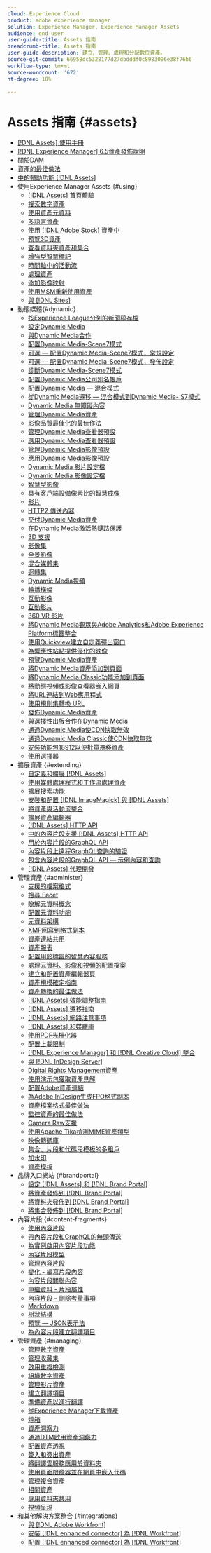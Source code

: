 ```yaml
---
cloud: Experience Cloud
product: adobe experience manager
solution: Experience Manager, Experience Manager Assets
audience: end-user
user-guide-title: Assets 指南
breadcrumb-title: Assets 指南
user-guide-description: 建立、管理、處理和分配數位資產。
source-git-commit: 66958dc5328177d27dbdddf0c8983096e38f76b6
workflow-type: tm+mt
source-wordcount: '672'
ht-degree: 18%

---
```



# Assets 指南 {#assets}

+ [[!DNL Assets] 使用手冊](home.md)
+ [[!DNL Experience Manager] 6.5資產發佈說明](https://experienceleague.adobe.com/docs/experience-manager-65/release-notes/assets.html)
+ [關於DAM](assets.md)
+ [資產的最佳做法](best-practices-for-assets.md)
+ [中的輔助功能 [!DNL Assets]](accessibility.md)
+ 使用Experience Manager Assets {#using}
   + [[!DNL Assets] 首頁體驗](assets-home-page.md)
   + [搜索數字資產](search-assets.md)
   + [使用資產元資料](metadata.md)
   + [多語言資產](multilingual-assets.md)
   + [使用 [!DNL Adobe Stock] 資產中](aem-assets-adobe-stock.md)
   + [預覽3D資產](previewing-3d-assets.md)
   + [查看資料夾資產和集合](bulk-approval.md)
   + [增強型智慧標記](enhanced-smart-tags.md)
   + [時間軸中的活動流](activity-stream.md)
   + [處理資產](assets-workflow.md)
   + [添加影像映射](image-maps.md)
   + [使用MSM重新使用資產](reuse-assets-using-msm.md)
   + [與 [!DNL Sites]](use-assets-across-connected-assets-instances.md)
+ 動態媒體{#dynamic}
   + [按Experience League分列的新聞稿存檔](dynamic-media-newsletter.md)
   + [設定Dynamic Media](administering-dynamic-media.md)
   + [與Dynamic Media合作](dynamic-media.md)
   + [配置Dynamic Media-Scene7模式](config-dms7.md)
   + [可選 — 配置Dynamic Media-Scene7模式，常規設定](dm-general-settings.md)
   + [可選 — 配置Dynamic Media-Scene7模式，發佈設定](dm-publish-settings.md)
   + [診斷Dynamic Media-Scene7模式](troubleshoot-dms7.md)
   + [配置Dynamic Media公司別名帳戶](dm-alias-account.md)
   + [配置Dynamic Media — 混合模式](config-dynamic.md)
   + [從Dynamic Media遷移 — 混合模式到Dynamic Media- S7模式](migrate-from-hybrid-to-dms7.md)
   + [Dynamic Media 無障礙內容](accessibility-dm.md)
   + [管理Dynamic Media資產](managing-assets.md)
   + [影像品質最佳化的最佳作法](best-practices-for-optimizing-the-quality-of-your-images.md)
   + [管理Dynamic Media查看器預設](managing-viewer-presets.md)
   + [應用Dynamic Media查看器預設](viewer-presets.md)
   + [管理Dynamic Media影像預設](managing-image-presets.md)
   + [應用Dynamic Media影像預設](image-presets.md)
   + [Dynamic Media 影片設定檔](video-profiles.md)
   + [Dynamic Media 影像設定檔](image-profiles.md)
   + [智慧型影像](imaging-faq.md)
   + [具有客戶端設備像素比的智慧成像](client-side-dpr.md)
   + [影片](s7-video.md)
   + [HTTP2 傳送內容](http2.md)
   + [交付Dynamic Media資產](delivering-dynamic-media-assets.md)
   + [在Dynamic Media激活熱鏈路保護](hotlink-protection.md)
   + [3D 支援](/help/assets/assets-3d.md)
   + [影像集](image-sets.md)
   + [全景影像](panoramic-images.md)
   + [混合媒體集](mixed-media-sets.md)
   + [迴轉集](spin-sets.md)
   + [Dynamic Media視頻](video.md)
   + [輪播橫幅](carousel-banners.md)
   + [互動影像](interactive-images.md)
   + [互動影片](interactive-videos.md)
   + [360 VR 影片](/help/assets/360-video.md)
   + [將Dynamic Media觀眾與Adobe Analytics和Adobe Experience Platform標籤整合](/help/assets/tags.md)
   + [使用Quickview建立自定義彈出窗口](custom-pop-ups.md)
   + [為響應性站點提供優化的映像](responsive-site.md)
   + [預覽Dynamic Media資產](previewing-assets.md)
   + [將Dynamic Media資產添加到頁面](adding-dynamic-media-assets-to-pages.md)
   + [將Dynamic Media Classic功能添加到頁面](scene7.md)
   + [將動態視頻或影像查看器嵌入網頁](embed-code.md)
   + [將URL連結到Web應用程式](linking-urls-to-yourwebapplication.md)
   + [使用規則集轉換 URL](using-rulesets-to-transform-urls.md)
   + [發佈Dynamic Media資產](publishing-dynamicmedia-assets.md)
   + [與選擇性出版合作在Dynamic Media](selective-publishing.md)
   + [通過Dynamic Media使CDN快取無效](invalidate-cdn-cache-dynamic-media.md)
   + [通過Dynamic Media Classic使CDN快取無效](invalidate-cdn-cache-dm-classic.md)
   + [安裝功能包18912以便批量遷移資產](bulk-ingest-migrate.md)
   + [使用選擇器](working-with-selectors.md)
+ 擴展資產 {#extending}
   + [自定義和擴展 [!DNL Assets]](extending-assets.md)
   + [使用媒體處理程式和工作流處理資產](media-handlers.md)
   + [擴展搜索功能](searchx.md)
   + [安裝和配置 [!DNL ImageMagick] 與 [!DNL Assets]](best-practices-for-imagemagick.md)
   + [將資產與活動流整合](extending-activity-stream.md)
   + [擴展資產編輯器](asseteditorx.md)
   + [[!DNL Assets] HTTP API](mac-api-assets.md)
   + [中的內容片段支援 [!DNL Assets] HTTP API](assets-api-content-fragments.md)
   + [用於內容片段的GraphQL API](content-fragments/graphql-api-content-fragments.md)
   + [內容片段上遠程GraphQL查詢的驗證](content-fragments/graphql-authentication-content-fragments.md)
   + [包含內容片段的GraphQL API — 示例內容和查詢](/help/assets/content-fragments/content-fragments-graphql-samples.md)
   + [[!DNL Assets] 代理開發](proxy.md)
+ 管理資產 {#administer}
   + [支援的檔案格式](assets-formats.md)
   + [搜尋 Facet](search-facets.md)
   + [瞭解元資料概念](metadata-concepts.md)
   + [配置元資料功能](metadata-config.md)
   + [元資料架構](metadata-schemas.md)
   + [XMP回寫到格式副本](xmp-writeback.md)
   + [資產連結共用](link-sharing.md)
   + [資產報表](asset-reports.md)
   + [配置用於標籤的智慧內容服務](config-smart-tagging.md)
   + [處理元資料、影像和視頻的配置檔案](processing-profiles.md)
   + [建立和配置資產編輯器頁](assets-finder-editor.md)
   + [資產規模確定指南](assets-sizing-guide.md)
   + [資產轉換的最佳做法](best-practices-for-translating-assets-efficiently.md)
   + [[!DNL Assets] 效能調整指南](performance-tuning-guidelines.md)
   + [[!DNL Assets] 遷移指南](assets-migration-guide.md)
   + [[!DNL Assets] 網路注意事項](assets-network-considerations.md)
   + [[!DNL Assets] 和媒體庫](medialibrary.md)
   + [使用PDF光柵化器](aem-pdf-rasterizer.md)
   + [配置上載限制](configuring-asset-upload-restrictions.md)
   + [[!DNL Experience Manager] 和 [!DNL Creative Cloud] 整合](aem-cc-integration-best-practices.md)
   + [與 [!DNL InDesign Server]](indesign.md)
   + [Digital Rights Management資產](drm.md)
   + [使用演示包獲取資產見解](use-demo-package-for-asset-insights.md)
   + [配置Adobe資產連結](configure-asset-link.md)
   + [為Adobe InDesign生成FPO格式副本](configure-fpo-renditions.md)
   + [資產檔案格式最佳做法](assets-file-format-best-practices.md)
   + [監控資產的最佳做法](assets-monitoring-best-practices.md)
   + [Camera Raw支援](camera-raw.md)
   + [使用Apache Tika檢測MIME資產類型](detect-asset-mime-type-with-tika.md)
   + [映像轉碼庫](imaging-transcoding-library.md)
   + [集合、片段和代碼段模板的多租戶](multi-tenancy.md)
   + [加水印](watermarking.md)
   + [資產模板](asset-templates.md)
+ 品牌入口網站 {#brandportal}
   + [設定  [!DNL Assets]  和 [!DNL Brand Portal]](configure-aem-assets-with-brand-portal.md)
   + [將資產發佈到 [!DNL Brand Portal]](brand-portal-publish-assets.md)
   + [將資料夾發佈到 [!DNL Brand Portal]](brand-portal-publish-folder.md)
   + [將集合發佈到 [!DNL Brand Portal]](brand-portal-publish-collection.md)
+ 內容片段 {#content-fragments}
   + [使用內容片段](content-fragments/content-fragments.md)
   + [帶內容片段和GraphQL的無頭傳送](content-fragments/content-fragments-graphql.md)
   + [為實例啟用內容片段功能](content-fragments/content-fragments-configuration-browser.md)
   + [內容片段模型](content-fragments/content-fragments-models.md)
   + [管理內容片段](content-fragments/content-fragments-managing.md)
   + [變化 - 編寫片段內容](content-fragments/content-fragments-variations.md)
   + [內容片段關聯內容](content-fragments/content-fragments-assoc-content.md)
   + [中繼資料 - 片段屬性](content-fragments/content-fragments-metadata.md)
   + [內容片段 - 刪除考量事項](content-fragments/content-fragments-delete.md)
   + [Markdown](content-fragments/content-fragments-markdown.md)
   + [樹狀結構](/help/assets/content-fragments/content-fragments-structure-tree.md)
   + [預覽 — JSON表示法](/help/assets/content-fragments/content-fragments-json-preview.md)
   + [為內容片段建立翻譯項目](creating-translation-projects-for-content-fragments.md)
+ 管理資產 {#managing}
   + [管理數字資產](manage-assets.md)
   + [管理收藏集](manage-collections.md)
   + [啟用重複檢測](duplicate-detection.md)
   + [組織數字資產](organize-assets.md)
   + [管理影片資產](managing-video-assets.md)
   + [建立翻譯項目](translation-projects.md)
   + [準備資產以進行翻譯](preparing-assets-for-translation.md)
   + [從Experience Manager下載資產](download-assets-from-aem.md)
   + [燈箱](light-box.md)
   + [資產洞察力](asset-insights.md)
   + [通過DTM啟用資產洞察力](use-dtm-for-asset-insights.md)
   + [配置資產透視](configure-asset-insights.md)
   + [簽入和簽出資產](check-out-and-submit-assets.md)
   + [將翻譯雲服務應用於資料夾](transition-cloud-services.md)
   + [使用頁面跟蹤器並在網頁中嵌入代碼](use-page-tracker.md)
   + [管理複合資產](managing-linked-subassets.md)
   + [相關資產](related-assets.md)
   + [專用資料夾共用](private-folder.md)
   + [視頻呈現](video-renditions.md)
+ 和其他解決方案整合 {#integrations}
   + [與 [!DNL Adobe Workfront]](workfront-integrations.md)
   + [安裝 [!DNL enhanced connector] 為 [!DNL Workfront]](workfront-connector-install.md)
   + [配置 [!DNL enhanced connector] 為 [!DNL Workfront]](workfront-connector-configure.md)

